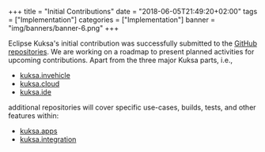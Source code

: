 +++
title = "Initial Contributions"
date = "2018-06-05T21:49:20+02:00"
tags = ["Implementation"]
categories = ["Implementation"]
banner = "img/banners/banner-6.png"
+++

Eclipse Kuksa's initial contribution was successfully submitted to the [GitHub repositories](https://github.com/eclipse?utf8=✓&q=kuksa&type=&language=). We are working on a roadmap to present planned activities for upcoming contributions. Apart from the three major Kuksa parts, i.e.,

* [kuksa.invehicle](https://github.com/eclipse/kuksa.invehicle)
* [kuksa.cloud](https://github.com/eclipse/kuksa.cloud)
* [kuksa.ide](https://github.com/eclipse/kuksa.ide)

additional repositories will cover specific use-cases, builds, tests, and other features within:

* [kuksa.apps](https://github.com/eclipse/kuksa.apps)
* [kuksa.integration](https://github.com/eclipse/kuksa.integration)
